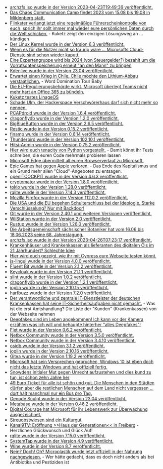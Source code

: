 * [archzfs iso wurde in der Version 2023-04-23T19:49:36 veröffentlicht.](https://archzfs.leibelt.de)
* [Das Chaos Communication Camp findet 2023 vom 15.08 bis 19.08 in Mildenberg statt.](https://events.ccc.de/2023/04/21/camp2023/)
* [Flinkster verlangt jetzt eine regelmäßige Führerscheinkontrolle von euch, sprich ihr sollt immer mal wieder eure persönlichen Daten durch die Welt schicken.](https://www.kuketz-blog.de/flinkster-carsharing-ab-sofort-mit-regelmaessiger-digitaler-fuehrerscheinkontrolle/) - Kuketz zeigt den einzigen Lösungsweg an ... kündigen
* [Der Linux Kernel wurde in der Version 6.3 veröffentlicht.](https://lwn.net/Articles/929851/)
* [Wenn es für die Nutzer nicht so traurig wäre ... Microsofts Cloud-Dienste sind schon wieder kaputt.](https://www.bleepingcomputer.com/news/security/microsoft-365-search-outage-affects-outlook-teams-and-sharepoint/)
* [Eine Expertengruppe wird bis 2024 (von Steuergelder?) bezahlt um die Vorratsdatenspeicherung erneut "an den Mann" zu bringen](https://www.patrick-breyer.de/vorratsdatenspeicherung-und-aushoehlung-von-verschluesselung-expertengruppe-soll-bis-mitte-2024-vorschlaege-fuer-ausweitung-von-ueberwachung-vorlegen/)
* [Kdenlive wurde in der Version 23.04 veröffentlicht.](https://www.phoronix.com/news/Kdenlive-23.04-Released)
* [Erwartet einen Krieg in Chile, Chile möchte den Lithium-Abbau verstaatlichen.](http://blog.fefe.de/?ts=9ab865a0) - Word Domination Tour Baby
* [Die EU-Regulierungsbehörde wirkt. Microsoft überlegt Teams nicht mehr hart an Office 365 zu bündeln.](https://www.borncity.com/blog/2023/04/25/microsoft-will-team-nicht-mehr-mit-office-bndeln/)
* [Kuketz testes LinageOS](https://www.kuketz-blog.de/lineageos-weder-sicher-noch-datenschutzfreundlich-custom-roms-teil4/)
* [Schade Ulm, der Hackerspace Verschwörerhaus darf sich nicht mehr so nennen.](https://netzpolitik.org/2023/hackspace-in-ulm-verschwoerhaus-verliert-seinen-namen-an-die-stadt/)
* [PCAPdroid wurde in der Version 1.6.4 veröffentlicht.](https://github.com/emanuele-f/PCAPdroid/releases/tag/v1.6.4)
* [dragonflydb wurde in der Version 1.2.0 veröffentlicht.](https://github.com/dragonflydb/dragonfly/releases/tag/v1.2.0)
* [BigBlueButton wurde in der Version 2.6.5 veröffentlicht.](https://github.com/bigbluebutton/bigbluebutton/releases/tag/v2.6.5)
* [Restic wurde in der Version 0.15.2 veröffentlicht.](https://github.com/restic/restic/releases/tag/v0.15.2)
* [finamp wurde in der Version 0.6.14 veröffentlicht.](https://github.com/jmshrv/finamp/releases/tag/0.6.14)
* [Thunderbird wurde in der Version 102.10.1 veröffentlicht.](https://www.borncity.com/blog/2023/04/25/thunderbird-102-10-1/)
* [Hitsi-Admin wurde in der Version 0.75.2 veröffentlicht.](https://github.com/H2-invent/jitsi-admin/releases/tag/0.75.2)
* [Hier wird euch tenacity von Python vorgestellt.](https://opensource.com/article/23/4/retry-your-python-code-until-it-fails) - Damit könnt ihr Tests schreiben, die euren Code mehrmals probieren lassen
* [Microsoft Edge übermittelt all euren Browserverlauf zu Microsoft.](http://blog.fefe.de/?ts=9ab6ea0b)
* [Epic Games hat gegen Apple verloren.](http://blog.fefe.de/?ts=9ab911f8) - Das Ende des Kapitalismus und ein Grund mehr allen "Cloud"-Angeboten zu entsagen.
* [openITCOCKPIT wurde in der Version 4.6.3 veröffentlicht.](https://github.com/it-novum/openITCOCKPIT/releases/tag/openITCOCKPIT-4.6.3)
* [cryptomator wurde in der Version 1.8.0 veröffentlicht.](https://github.com/cryptomator/cryptomator/releases/tag/1.8.0)
* [tokio wurde in der Version 1.28.0 veröffentlicht.](https://github.com/tokio-rs/tokio/releases/tag/tokio-1.28.0)
* [rqlite wurde in der Version 7.14.3 veröffentlicht.](https://github.com/rqlite/rqlite/releases/tag/v7.14.3)
* [Mozilla Firefox wurde in der Version 112.0.2 veröffentlicht.](https://www.borncity.com/blog/2023/04/25/firefox-112-0-2-fix-fr-hohen-speicherverbrauch/)
* [Die USA und die EU begehen Schulterschluss bei der Ideologie, Starke Verschlüsselung? Nur mit Backdoor!](https://netzpolitik.org/2023/stop-csam-act-neues-gesetz-in-den-usa-koennte-verschluesselung-schwaechen/)
* [Git wurde in der Version 2.40.1 und weiteren Versionen veröffentlicht.](https://lwn.net/Articles/930157/)
* [WiiStation wurde in der Version 2.0 veröffentlicht.](https://wiidatabase.de/wiistation-v2-0/)
* [Rustup wurde in der Version 1.26.0 veröffentlicht.](https://blog.rust-lang.org/2023/04/25/Rustup-1.26.0.html)
* [Die Arbeitsgemeinschaft sächsischer Botaniker hat vom 16.06 bis 18.06.2023 seine 68. Jahrestagung.](https://sachsen.nabu.de/news/2023/33279.html)
* [archzfs iso wurde in der Version 2023-04-26T07:23:17 veröffentlicht.](https://archzfs.leibelt.de/)
* [Krankenhäuser und Krankenkassen als lieferanten des digitalen Öls im 21 Jahrhundert? Schlechte Idee](https://www.borncity.com/blog/2023/04/27/cyberangriffe-auf-krankenkassen-it-dienstleister-bitmarck-klinikum-hochsauerland-gmbh/)
* [Hier wird euch gezeigt, wie ihr mit Cypress eure Webseite testen könnt.](https://opensource.com/article/23/4/website-test-drupal-cypress)
* [js-lingui wurde in der Version 4.0.0 veröffentlicht.](https://github.com/lingui/js-lingui/releases/tag/v4.0.0)
* [Fluent Bit wurde in der Version 2.1.2 veröffentlicht.](https://github.com/fluent/fluent-bit/releases/tag/v2.1.2)
* [Keycloak wurde in der Version 21.1.1 veröffentlicht.](https://github.com/keycloak/keycloak/releases/tag/21.1.1)
* [slint wurde in der Version 1.0.2 veröffentlicht.](https://github.com/slint-ui/slint/releases/tag/v1.0.2)
* [dragonflydb wurde in der Version 1.2.1 veröffentlicht.](https://github.com/dragonflydb/dragonfly/releases/tag/v1.2.1)
* [joplin wurde in der Version 2.10.15 veröffentlicht.](https://github.com/laurent22/joplin/releases/tag/v2.10.15)
* [harfbuzz wurde in der Version 7.2.0 veröffentlicht.](https://github.com/harfbuzz/harfbuzz/releases/tag/7.2.0)
* [Der verantwortliche und zentrale IT-Dienstleister der deutschen Krankenkassen hat seine IT-Sicherheitsaufgaben nicht gemacht.](http://blog.fefe.de/?ts=9ab4a182) - Was ist die erst Amtshandlung? Die Liste der "Kunden" (Krankenkassen) von der Webseite nehmen
* [Deepfakes sind im Leben angekommen! Ich kann vor der Kamera erzählen was ich will und behaupte hinterher "alles Deepfakes"!](http://blog.fefe.de/?ts=9ab49f6d)
* [Flet wurde in der Version 0.6.2 veröffentlicht.](https://github.com/flet-dev/flet/releases/tag/v0.6.2)
* [Netbox Community wurde in der Version 3.5.0 veröffentlicht.](https://github.com/netbox-community/netbox/releases/tag/v3.5.0)
* [Netbox Community wurde in der Version 3.4.10 veröffentlicht.](https://github.com/netbox-community/netbox/releases/tag/v3.4.10)
* [osidb wurde in der Version 3.1.2 veröffentlicht.](https://github.com/RedHatProductSecurity/osidb/releases/tag/3.1.2)
* [joplin wurde in der Version 2.10.16 veröffentlicht.](https://github.com/laurent22/joplin/releases/tag/v2.10.16)
* [Gitea wurde in der Version 1.19.2 veröffentlicht.](https://github.com/go-gitea/gitea/releases/tag/v1.19.2)
* [Microsoft hat sein Versprechen gebrochen, Windows 10 ist eben doch nicht das letzte Windows und hat offiziell fertig.](https://www.windowspro.de/news/windows-10-erhaelt-kein-feature-update-mehr-windows-11-ltsc-kommt-2024/05375.html)
* [Snowdens initialer Mut gegen Unrecht aufzustehen und dies kund zu tun, ist schon zehn Jahre her](https://netzpolitik.org/2023/einladung-zum-netzpolitischen-abend-zehn-jahre-snowden-enthuellungen/)
* [49 Euro Ticket für alle ist schön und gut. Die Menschen in den Städten dürfen aber die restlichen Menschen auf dem Land nicht vergessen ... dort hält manchmal nur ein Bus pro Tag.](https://www.mdr.de/nachrichten/sachsen/chemnitz/freiberg/schulbusse-fahrplan-nahverkehr-oberreichenbach-abgehaengt-100.html)
* [Genode Sculpt wurde in der Version 23.04 veröffentlicht.](https://github.com/genodelabs/genode/releases/tag/sculpt-23.04)
* [Metabase wurde in der Version 0.46.2 veröffentlicht.](https://github.com/metabase/metabase/releases/tag/v0.46.2)
* [Digital Courage hat Microsoft für ihr Lebenswerk zur Überwachung ausgezeichnet.](https://netzpolitik.org/2023/big-brother-awards-microsoft-fuer-lebenswerk-ausgezeichnet/)
* [Streuobstwiesen sind ein Kulturgut](https://sachsen.nabu.de/news/2023/33305.html)
* [Kanal9TV: Eröffnung >>Haus der Generationen<< in Freiberg](https://www.youtube.com/watch?v=0l-qjq8-Wsc) - Herzlichen Glückwunsch und Glück Auf!
* [rqlite wurde in der Version 7.15.0 veröffentlicht.](https://github.com/rqlite/rqlite/releases/tag/v7.15.0)
* [SystemTap wurde in der Version 4.9 veröffentlicht.](https://lwn.net/Articles/930497/)
* [Wine wurde in der Version 8.7 veröffentlicht.](https://www.phoronix.com/news/Wine-8.7-Released)
* [Nein? Doch! Oh? Microplastik wurde jetzt offiziell in der Nahrung nachgewiesen.](https://netzfrauen.org/2023/04/29/plastic-33/) - Wer hätte gedacht, dass es doch nicht anders als bei Antibiotika und Pestiziden ist

